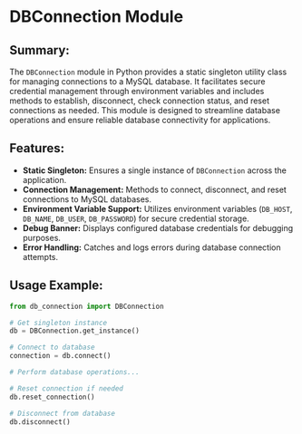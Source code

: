# DBConnection Module

## **Summary:**

The `DBConnection` module in Python provides a static singleton utility class for managing connections to a MySQL database. It facilitates secure credential management through environment variables and includes methods to establish, disconnect, check connection status, and reset connections as needed. This module is designed to streamline database operations and ensure reliable database connectivity for applications.

## **Features:**
- **Static Singleton:** Ensures a single instance of `DBConnection` across the application.
- **Connection Management:** Methods to connect, disconnect, and reset connections to MySQL databases.
- **Environment Variable Support:** Utilizes environment variables (`DB_HOST`, `DB_NAME`, `DB_USER`, `DB_PASSWORD`) for secure credential storage.
- **Debug Banner:** Displays configured database credentials for debugging purposes.
- **Error Handling:** Catches and logs errors during database connection attempts.

## **Usage Example:**
```python
from db_connection import DBConnection

# Get singleton instance
db = DBConnection.get_instance()

# Connect to database
connection = db.connect()

# Perform database operations...

# Reset connection if needed
db.reset_connection()

# Disconnect from database
db.disconnect()
```
